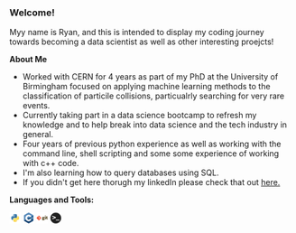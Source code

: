 ### Welcome!

Myy name is Ryan, and this is intended to display my coding journey towards becoming a data scientist as well as other interesting proejcts! 

**About Me**

- Worked with CERN for 4 years as part of my PhD at the University of Birmingham focused on applying machine learning methods to the classification of particile collisions, particualrly searching for very rare events.
- Currently taking part in a data science bootcamp to refresh my knowledge and to help break into data science and the tech industry in general.
- Four years of previous python experience as well as working with the command line, shell scripting and some some experience of working with c++ code.
- I'm also learning how to query databases using SQL.
- If you didn't get here thorugh my linkedIn please check that out [here.](https://uk.linkedin.com/in/ryan-calladine-1609a8161)

**Languages and Tools:**


<code><img height="20" src="https://raw.githubusercontent.com/github/explore/80688e429a7d4ef2fca1e82350fe8e3517d3494d/topics/python/python.png"></code>
<code><img height="20" src="https://raw.githubusercontent.com/github/explore/80688e429a7d4ef2fca1e82350fe8e3517d3494d/topics/cpp/cpp.png"></code>
<code><img height="20" src="https://raw.githubusercontent.com/github/explore/80688e429a7d4ef2fca1e82350fe8e3517d3494d/topics/git/git.png"></code>
<code><img height="20" src="https://raw.githubusercontent.com/github/explore/80688e429a7d4ef2fca1e82350fe8e3517d3494d/topics/terminal/terminal.png"></code>
